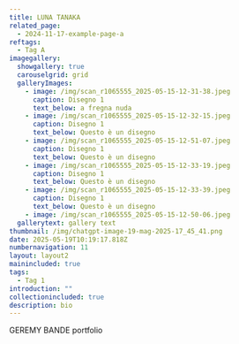 ```yaml
---
title: LUNA TANAKA
related_page:
  - 2024-11-17-example-page-a
reftags:
  - Tag A
imagegallery:
  showgallery: true
  carouselgrid: grid
  galleryImages:
    - image: /img/scan_r1065555_2025-05-15-12-31-38.jpeg
      caption: Disegno 1
      text_below: a fregna nuda
    - image: /img/scan_r1065555_2025-05-15-12-32-15.jpeg
      caption: Disegno 1
      text_below: Questo è un disegno
    - image: /img/scan_r1065555_2025-05-15-12-51-07.jpeg
      caption: Disegno 1
      text_below: Questo è un disegno
    - image: /img/scan_r1065555_2025-05-15-12-33-19.jpeg
      caption: Disegno 1
      text_below: Questo è un disegno
    - image: /img/scan_r1065555_2025-05-15-12-33-39.jpeg
      caption: Disegno 1
      text_below: Questo è un disegno
    - image: /img/scan_r1065555_2025-05-15-12-50-06.jpeg
  gallerytext: gallery text
thumbnail: /img/chatgpt-image-19-mag-2025-17_45_41.png
date: 2025-05-19T10:19:17.818Z
numbernavigation: 11
layout: layout2
mainincluded: true
tags:
  - Tag 1
introduction: ""
collectionincluded: true
description: bio
---
```

GEREMY BANDE portfolio
